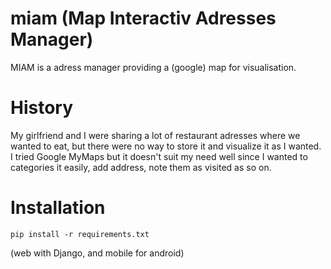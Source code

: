 # miam (Map Interactiv Adresses Manager)

MIAM is a adress manager providing a (google) map for visualisation. 

# History

My girlfriend and I were sharing a lot of restaurant adresses where we wanted to eat, but there were no way to store it and visualize it as I wanted. I tried Google MyMaps but it doesn't suit my need well since I wanted to categories it easily, add address, note them as visited as so on.

# Installation

`pip install -r requirements.txt`


(web with Django, and mobile for android)
